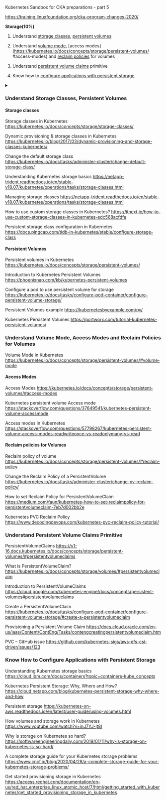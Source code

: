 Kubernetes Sandbox for CKA  preparations - part 5

https://training.linuxfoundation.org/cka-program-changes-2020/

**Storage(10%)**

1. Understand [storage classes](https://kubernetes.io/docs/concepts/storage/storage-classes/), [persistent volumes](https://kubernetes.io/docs/concepts/storage/persistent-volumes/)

2. Understand [volume mode](https://kubernetes.io/docs/concepts/storage/persistent-volumes/#volume-mode), [access modes](https://kubernetes.io/docs/concepts/storage/persistent-volumes/
#access-modes) and [reclaim policies](https://kubernetes.io/docs/concepts/storage/persistent-volumes/#reclaim-policy) for volumes

3. Understand [persistent volume claims](https://kubernetes.io/docs/concepts/storage/persistent-volumes/#persistentvolumeclaims) primitive

4. Know how to [configure applications with persistent storage](https://kubernetes.io/docs/tasks/configure-pod-container/configure-volume-storage/)

<details>Detailed links:
<summary>

### Understand Storage Classes, Persistent Volumes​
#### Storage classes

Storage classes in Kubernetes
https://kubernetes.io/docs/concepts/storage/storage-classes/

Dynamic provisioning & storage classes in Kubernetes
https://kubernetes.io/blog/2017/03/dynamic-provisioning-and-storage-classes-kubernetes/

Change the default storage class
https://kubernetes.io/docs/tasks/administer-cluster/change-default-storage-class/

Understanding Kubernetes storage basics
https://netapp-trident.readthedocs.io/en/stable-v18.07/kubernetes/operations/tasks/storage-classes.html

Managing storage classes
https://netapp-trident.readthedocs.io/en/stable-v18.07/kubernetes/operations/tasks/storage-classes.html

How to use custom storage classes in Kubernetes?
https://itnext.io/how-to-use-custom-storage-classes-in-kubernetes-edc568acfdfe

Persistent storage class configuration in Kubernetes
https://docs.pingcap.com/tidb-in-kubernetes/stable/configure-storage-class

#### Persistent Volumes

Persistent volumes in Kubernetes
https://kubernetes.io/docs/concepts/storage/persistent-volumes/

Introduction to Kubernetes Persistent Volumes
https://phoenixnap.com/kb/kubernetes-persistent-volumes

Configure a pod to use persistent volume for storage
https://kubernetes.io/docs/tasks/configure-pod-container/configure-persistent-volume-storage/

Persistent Volumes example
https://kubernetesbyexample.com/pv/

Kubernetes Persistent Volumes
https://portworx.com/tutorial-kubernetes-persistent-volumes/

### Understand Volume Mode, Access Modes and Reclaim Policies for Volumes

Volume Mode in Kubernetes
https://kubernetes.io/docs/concepts/storage/persistent-volumes/#volume-mode

#### Access Modes

Access Modes
https://kubernetes.io/docs/concepts/storage/persistent-volumes/#access-modes

Kubernetes persistent volume Access mode
https://stackoverflow.com/questions/37649541/kubernetes-persistent-volume-accessmode

Access modes in Kubernetes
https://stackoverflow.com/questions/57798267/kubernetes-persistent-volume-access-modes-readwriteonce-vs-readonlymany-vs-read

#### Reclaim policies for Volumes

Reclaim policy of volume
https://kubernetes.io/docs/concepts/storage/persistent-volumes/#reclaim-policy

Change the Reclaim Policy of a PersistentVolume
https://kubernetes.io/docs/tasks/administer-cluster/change-pv-reclaim-policy/

How to set Reclaim Policy for PersistentVolumeClaim
https://medium.com/faun/kubernetes-how-to-set-reclaimpolicy-for-persistentvolumeclaim-7eb7d002bb2e

Kubernetes PVC Reclaim Policy
https://www.decodingdevops.com/kubernetes-pvc-reclaim-policy-tutorial/

### Understand Persistent Volume Claims Primitive

PersistentVolumeClaims
https://v1-16.docs.kubernetes.io/docs/concepts/storage/persistent-volumes/#persistentvolumeclaims

What is PersistentVolumeClaim?
https://kubernetes.io/docs/concepts/storage/volumes/#persistentvolumeclaim

Introduction to PersistentVolumeClaims
https://cloud.google.com/kubernetes-engine/docs/concepts/persistent-volumes#persistentvolumeclaims

Create a PersistentVolumeClaim
https://kubernetes.io/docs/tasks/configure-pod-container/configure-persistent-volume-storage/#create-a-persistentvolumeclaim

Provisioning a Persistent Volume Claim
https://docs.cloud.oracle.com/en-us/iaas/Content/ContEng/Tasks/contengcreatingpersistentvolumeclaim.htm

PVC – GitHub issue
https://github.com/kubernetes-sigs/aws-efs-csi-driver/issues/123

### Know How to Configure Applications with Persistent Storage

Understanding Kubernetes storage basics
https://cloud.ibm.com/docs/containers?topic=containers-kube_concepts

Kubernetes Persistent Storage: Why, Where and How?
https://cloud.netapp.com/blog/kubernetes-persistent-storage-why-where-and-how

Persistent storage
https://kubernetes-on-aws.readthedocs.io/en/latest/user-guide/using-volumes.html

How volumes and storage work in Kubernetes
https://www.youtube.com/watch?v=inJ7YJ-jt8I

Why is storage on Kubernetes so hard?
https://softwareengineeringdaily.com/2019/01/11/why-is-storage-on-kubernetes-is-so-hard/

A complete storage guide for your Kubernetes storage problems
https://www.cncf.io/blog/2020/04/28/a-complete-storage-guide-for-your-kubernetes-storage-problems/

Get started provisioning storage in Kubernetes
https://access.redhat.com/documentation/en-us/red_hat_enterprise_linux_atomic_host/7/html/getting_started_with_kubernetes/get_started_provisioning_storage_in_kubernetes

</summary>